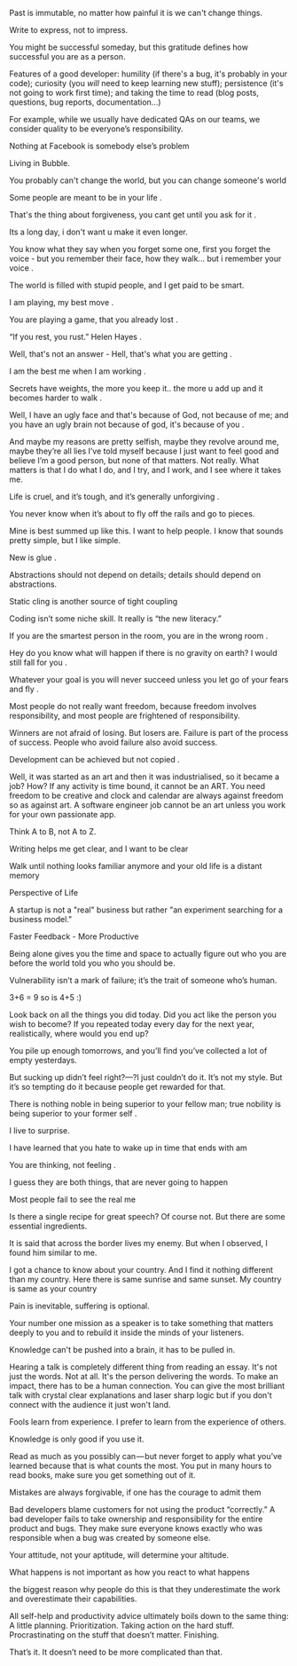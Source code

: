 Past is immutable, no matter how painful it is we can't change things.

Write to express, not to impress.

You might be successful someday, but this gratitude defines how successful you are as a person.

Features of a good developer: humility (if there's a bug, it's probably in your code); curiosity (you *will* need to keep learning new stuff); persistence (it's not going to work first time); and taking the time to read (blog posts, questions, bug reports, documentation...)

For example, while we usually have dedicated QAs on our teams, we consider quality to be everyone’s responsibility.

Nothing at Facebook is somebody else’s problem

Living in Bubble.

You probably can't change the world, but you can change someone's world

Some people are meant to be in your life .

That's the thing about forgiveness, you cant get until you ask for it .

Its a long day, i don't want u make it even longer.

You know what they say when you forget some one, first you forget the voice - but you remember their face, how they walk... but i remember your voice .

The world is filled with stupid people, and I get paid to be smart.

I am playing, my best move .

You are playing a game, that you already lost .

“If you rest, you rust.” Helen Hayes .

Well, that's not an answer - Hell, that's what you are getting .

I am the best me when I am working .

Secrets have weights, the more you keep it.. the more u add up and it becomes harder to walk .

Well, I have an ugly face and that's because of God, not because of me; and you have an ugly brain not because of god, it's because of you .

And maybe my reasons are pretty selfish, maybe they revolve around me, maybe they’re all lies I’ve told myself because I just want to feel good and believe I’m a good person, but none of that matters. Not really. What matters is that I do what I do, and I try, and I work, and I see where it takes me.

Life is cruel, and it’s tough, and it’s generally unforgiving .

You never know when it’s about to fly off the rails and go to pieces.

Mine is best summed up like this. I want to help people. I know that sounds pretty simple, but I like simple.

New is glue .

Abstractions should not depend on details; details should depend on abstractions.

Static cling is another source of tight coupling

Coding isn’t some niche skill. It really is “the new literacy.”

If you are the smartest person in the room, you are in the wrong room .

Hey do you know what will happen if there is no gravity on earth? I would still fall for you .

Whatever your goal is you will never succeed unless you let go of your fears and fly .

Most people do not really want freedom, because freedom involves responsibility, and most people are frightened of responsibility.

Winners are not afraid of losing. But losers are. Failure is part of the process of success. People who avoid failure also avoid success.

Development can be achieved but not copied .

Well, it was started as an art and then it was industrialised, so it became a job? How? If any activity is time bound, it cannot be an ART. You need freedom to be creative and clock and calendar are always against freedom so as against art. A software engineer job cannot be an art unless you work for your own passionate app.

Think A to B, not A to Z.

Writing helps me get clear, and I want to be clear

Walk until nothing looks familiar anymore and your old life is a distant memory

Perspective of Life

A startup is not a "real" business but rather "an experiment searching for a business model."

Faster Feedback - More Productive

Being alone gives you the time and space to actually figure out who you are before the world told you who you should be.

Vulnerability isn’t a mark of failure; it’s the trait of someone who’s human.

3+6 = 9 so is 4+5 :)

Look back on all the things you did today. Did you act like the person you wish to become?
If you repeated today every day for the next year, realistically, where would you end up?

You pile up enough tomorrows, and you’ll find you’ve collected a lot of empty yesterdays.

But sucking up didn’t feel right?—?I just couldn’t do it. It’s not my style. But it’s so tempting do it because people get rewarded for that.

There is nothing noble in being superior to your fellow man; true nobility is being superior to your former self .

I live to surprise.

I have learned that you hate to wake up in time that ends with am

You are thinking, not feeling .

I guess they are both things, that are never going to happen

Most people fail to see the real me

Is there a single recipe for great speech? Of course not.  But there are some essential ingredients.

It is said that across the border lives my enemy. But when I observed, I found him similar to me.

I got a chance to know about your country. And I find it nothing different than my country. Here there is same sunrise and same sunset. My country is same as your country

Pain is inevitable, suffering is optional.

Your number one mission as a speaker is to take something that matters deeply to you and to rebuild it inside the minds of your listeners.

Knowledge can't be pushed into a brain, it has to be pulled in.

Hearing a talk is completely different thing from reading an essay.  It's not just the words.  Not at all.  It's the person delivering the words. To make an impact, there has to be a human connection.  You can give the most brilliant talk with crystal clear explanations and laser sharp logic but if you don't connect with the audience it just won't land. 

Fools learn from experience. I prefer to learn from the experience of others.

Knowledge is only good if you use it.

Read as much as you possibly can — but never forget to apply what you’ve learned because that is what counts the most. You put in many hours to read books, make sure you get something out of it.

Mistakes are always forgivable, if one has the courage to admit them

Bad developers blame customers for not using the product “correctly.” A bad developer fails to take ownership and responsibility for the entire product and bugs. They make sure everyone knows exactly who was responsible when a bug was created by someone else.

Your attitude, not your aptitude, will determine your altitude.

What happens is not important as how you react to what happens

the biggest reason why people do this is that they underestimate the work and overestimate their capabilities.

All self-help and productivity advice ultimately boils down to the same thing: A little planning. Prioritization. Taking action on the hard stuff. Procrastinating on the stuff that doesn’t matter. Finishing.

That’s it. It doesn’t need to be more complicated than that.
